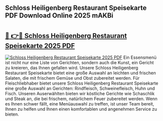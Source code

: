 ## Schloss Heiligenberg Restaurant Speisekarte PDF Download Online 2025 mAKBi

# <h2><a href="http://gcao06.nevu.top/?p=Schloss+Heiligenberg+Restaurant+Speisekarte">🔗 👉🔴 Schloss Heiligenberg Restaurant Speisekarte 2025 PDF</a></h2>

[![Schloss Heiligenberg Restaurant Speisekarte 2025 PDF](https://i.imgur.com/dBaPXMq.png)](http://gcao06.nevu.top/?p=Schloss+Heiligenberg+Restaurant+Speisekarte)
Ein Essensmenü ist nicht nur eine Liste von Gerichten, sondern auch die Kunst, ein Gericht zu kreieren, das Ihnen gefallen wird. Unsere Schloss Heiligenberg Restaurant Speisekarte bietet eine große Auswahl an leichten und frischen Salaten, die mit frischem Gemüse und Obst zubereitet werden. Für Fleischliebhaber bietet unsere Schloss Heiligenberg Restaurant Speisekarte eine große Auswahl an Gerichten: Rindfleisch, Schweinefleisch, Huhn und Fisch. Unseren Auserwählten bieten wir köstliche Gerichte wie Schaschlik und Steak an, die bei frischem, natürlichem Feuer zubereitet werden. Wenn es Ihnen schwer fällt, eine Menüauswahl zu treffen, ist unser Team bereit, Ihnen zu helfen und Ihnen einen komfortablen und angenehmen Service zu bieten.
